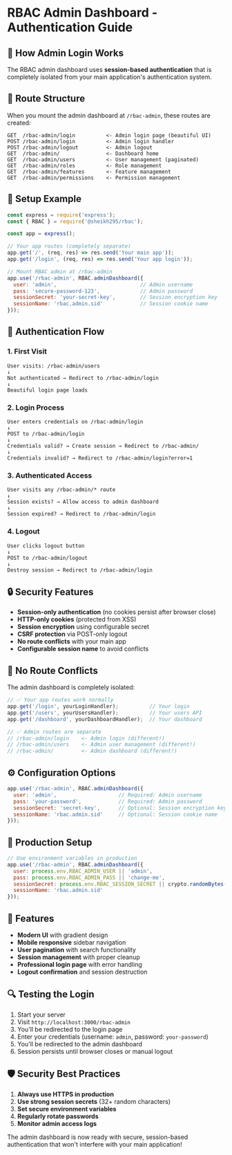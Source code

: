 # RBAC Admin Dashboard - Authentication Guide

## 🔐 How Admin Login Works

The RBAC admin dashboard uses **session-based authentication** that is completely isolated from your main application's authentication system.

## 📍 Route Structure

When you mount the admin dashboard at `/rbac-admin`, these routes are created:

```
GET  /rbac-admin/login          <- Admin login page (beautiful UI)
POST /rbac-admin/login          <- Admin login handler
POST /rbac-admin/logout         <- Admin logout
GET  /rbac-admin/               <- Dashboard home
GET  /rbac-admin/users          <- User management (paginated)
GET  /rbac-admin/roles          <- Role management  
GET  /rbac-admin/features       <- Feature management
GET  /rbac-admin/permissions    <- Permission management
```

## 🚀 Setup Example

```javascript
const express = require('express');
const { RBAC } = require('@sheikh295/rbac');

const app = express();

// Your app routes (completely separate)
app.get('/', (req, res) => res.send('Your main app'));
app.get('/login', (req, res) => res.send('Your app login'));

// Mount RBAC admin at /rbac-admin
app.use('/rbac-admin', RBAC.adminDashboard({
  user: 'admin',                           // Admin username
  pass: 'secure-password-123',             // Admin password  
  sessionSecret: 'your-secret-key',        // Session encryption key
  sessionName: 'rbac.admin.sid'            // Session cookie name
}));
```

## 🔄 Authentication Flow

### 1. **First Visit**
```
User visits: /rbac-admin/users
↓
Not authenticated → Redirect to /rbac-admin/login
↓
Beautiful login page loads
```

### 2. **Login Process**
```
User enters credentials on /rbac-admin/login
↓
POST to /rbac-admin/login
↓  
Credentials valid? → Create session → Redirect to /rbac-admin/
↓
Credentials invalid? → Redirect to /rbac-admin/login?error=1
```

### 3. **Authenticated Access**
```
User visits any /rbac-admin/* route
↓
Session exists? → Allow access to admin dashboard
↓
Session expired? → Redirect to /rbac-admin/login
```

### 4. **Logout**
```
User clicks logout button
↓
POST to /rbac-admin/logout
↓
Destroy session → Redirect to /rbac-admin/login
```

## 🔒 Security Features

- **Session-only authentication** (no cookies persist after browser close)
- **HTTP-only cookies** (protected from XSS)
- **Session encryption** using configurable secret
- **CSRF protection** via POST-only logout
- **No route conflicts** with your main app
- **Configurable session name** to avoid conflicts

## 🎯 No Route Conflicts

The admin dashboard is completely isolated:

```javascript
// ✅ Your app routes work normally
app.get('/login', yourLoginHandler);          // Your login
app.get('/users', yourUsersHandler);          // Your users API
app.get('/dashboard', yourDashboardHandler);  // Your dashboard

// ✅ Admin routes are separate  
// /rbac-admin/login    <- Admin login (different!)
// /rbac-admin/users    <- Admin user management (different!)
// /rbac-admin/         <- Admin dashboard (different!)
```

## ⚙️ Configuration Options

```javascript
app.use('/rbac-admin', RBAC.adminDashboard({
  user: 'admin',                    // Required: Admin username
  pass: 'your-password',            // Required: Admin password
  sessionSecret: 'secret-key',      // Optional: Session encryption key
  sessionName: 'rbac.admin.sid'     // Optional: Session cookie name
}));
```

## 🔧 Production Setup

```javascript
// Use environment variables in production
app.use('/rbac-admin', RBAC.adminDashboard({
  user: process.env.RBAC_ADMIN_USER || 'admin',
  pass: process.env.RBAC_ADMIN_PASS || 'change-me',
  sessionSecret: process.env.RBAC_SESSION_SECRET || crypto.randomBytes(32).toString('hex'),
  sessionName: 'rbac.admin.sid'
}));
```

## 📱 Features

- **Modern UI** with gradient design
- **Mobile responsive** sidebar navigation
- **User pagination** with search functionality
- **Session management** with proper cleanup
- **Professional login page** with error handling
- **Logout confirmation** and session destruction

## 🔍 Testing the Login

1. Start your server
2. Visit `http://localhost:3000/rbac-admin`
3. You'll be redirected to the login page
4. Enter your credentials (username: `admin`, password: `your-password`)
5. You'll be redirected to the admin dashboard
6. Session persists until browser closes or manual logout

## 🛡️ Security Best Practices

1. **Always use HTTPS in production**
2. **Use strong session secrets** (32+ random characters)
3. **Set secure environment variables**
4. **Regularly rotate passwords**
5. **Monitor admin access logs**

The admin dashboard is now ready with secure, session-based authentication that won't interfere with your main application!